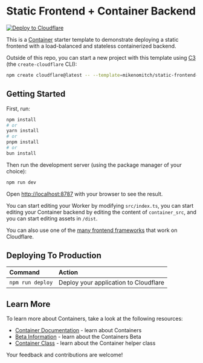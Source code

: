 # Static Frontend + Container Backend

[![Deploy to Cloudflare](https://deploy.workers.cloudflare.com/button)](https://deploy.workers.cloudflare.com/?url=https://github.com/iggymacd/static-frontend-container-backend)

<!-- dash-content-start -->

This is a [Container](https://developers.cloudflare.com/containers/) starter template to
demonstrate deploying a static frontend with a load-balanced and stateless containerized backend.

<!-- dash-content-end -->

Outside of this repo, you can start a new project with this template using [C3](https://developers.cloudflare.com/pages/get-started/c3/) (the `create-cloudflare` CLI):

```bash
npm create cloudflare@latest -- --template=mikenomitch/static-frontend-container-backend
```

## Getting Started

First, run:

```bash
npm install
# or
yarn install
# or
pnpm install
# or
bun install
```

Then run the development server (using the package manager of your choice):

```bash
npm run dev
```

Open [http://localhost:8787](http://localhost:8787) with your browser to see the result.

You can start editing your Worker by modifying `src/index.ts`, you can start
editing your Container backend by editing the content of `container_src`,
and you can start editing assets in `/dist`.

You can also use one of the [many frontend frameworks](/workers/framework-guides/web-apps/)
that work on Cloudflare.

## Deploying To Production

| Command          | Action                                |
| :--------------- | :------------------------------------ |
| `npm run deploy` | Deploy your application to Cloudflare |

## Learn More

To learn more about Containers, take a look at the following resources:

- [Container Documentation](https://developers.cloudflare.com/containers/) - learn about Containers
- [Beta Information](https://developers.cloudflare.com/beta-info/) - learn about the Containers Beta
- [Container Class](https://github.com/cloudflare/containers) - learn about the Container helper class

Your feedback and contributions are welcome!
